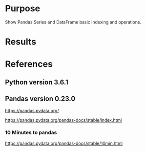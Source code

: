 # Purpose
Show Pandas Series and DataFrame basic indexing and operations.

# Results

# References

## Python version 3.6.1

## Pandas version 0.23.0
https://pandas.pydata.org/

https://pandas.pydata.org/pandas-docs/stable/index.html

### 10 Minutes to pandas
https://pandas.pydata.org/pandas-docs/stable/10min.html
